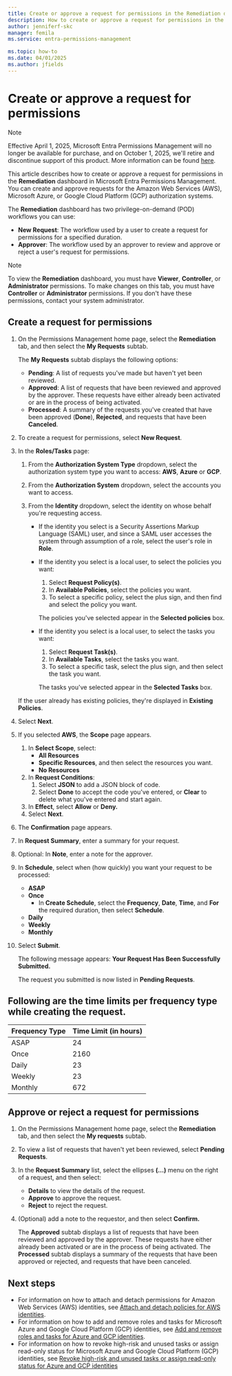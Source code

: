 ```yaml
---
title: Create or approve a request for permissions in the Remediation dashboard
description: How to create or approve a request for permissions in the Remediation dashboard.
author: jenniferf-skc
manager: femila
ms.service: entra-permissions-management

ms.topic: how-to
ms.date: 04/01/2025
ms.author: jfields
---
```


# Create or approve a request for permissions

> [!NOTE]
> Effective April 1, 2025, Microsoft Entra Permissions Management will no longer be available for purchase, and on October 1, 2025, we'll retire and discontinue support of this product. More information can be found [here](https://aka.ms/MEPMretire).

This article describes how to create or approve a request for permissions in the **Remediation** dashboard in Microsoft Entra Permissions Management. You can create and approve requests for the Amazon Web Services (AWS), Microsoft Azure, or Google Cloud Platform (GCP) authorization systems.

The **Remediation** dashboard has two privilege-on-demand (POD) workflows you can use:
- **New Request**: The workflow used by a user to create a request for permissions for a specified duration.
- **Approver**: The workflow used by an approver to review and approve or reject a user's request for permissions.


> [!NOTE]
> To view the **Remediation** dashboard, you must have **Viewer**, **Controller**, or **Administrator** permissions. To make changes on this tab, you must have **Controller** or **Administrator** permissions. If you don't have these permissions, contact your system administrator.

## Create a request for permissions

1. On the Permissions Management home page, select the **Remediation** tab, and then select the **My Requests** subtab.

    The **My Requests** subtab displays the following options:
    - **Pending**: A list of requests you've made but haven't yet been reviewed.
    - **Approved**: A list of requests that have been reviewed and approved by the approver. These requests have either already been activated or are in the process of being activated.
    - **Processed**: A summary of the requests you've created that have been approved (**Done**), **Rejected**, and requests that have been **Canceled**.

1. To create a request for permissions, select **New Request**.
1. In the **Roles/Tasks** page:
    1. From the **Authorization System Type** dropdown, select the authorization system type you want to access: **AWS**, **Azure** or **GCP**.
    1. From the **Authorization System** dropdown, select the accounts you want to access.
    1. From the **Identity** dropdown, select the identity on whose behalf you're requesting access.

        - If the identity you select is a Security Assertions Markup Language (SAML) user, and since a SAML user accesses the system through assumption of a role, select the user's role in **Role**.

        - If the identity you select is a local user, to select the policies you want:
            1. Select **Request Policy(s)**.
            1. In **Available Policies**, select the policies you want.
            1. To select a specific policy, select the plus sign, and then find and select the policy you want.

            The policies you've selected appear in the **Selected policies** box.

        - If the identity you select is a local user, to select the tasks you want:
            1. Select **Request Task(s)**.
            1. In **Available Tasks**, select the tasks you want.
            1. To select a specific task, select the plus sign, and then select the task you want.

            The tasks you've selected appear in the **Selected Tasks** box.

    If the user already has existing policies, they're displayed in **Existing Policies**.
1. Select **Next**.

1. If you selected **AWS**, the **Scope** page appears.

    1. In **Select Scope**, select:
        - **All Resources**
        - **Specific Resources**, and then select the resources you want.
        - **No Resources**
    1. In **Request Conditions**:
        1. Select **JSON** to add a JSON block of code.
        1. Select **Done** to accept the code you've entered, or **Clear** to delete what you've entered and start again.
    1. In **Effect**, select **Allow** or **Deny.**
    1. Select **Next**.

1. The **Confirmation** page appears.
1. In **Request Summary**, enter a summary for your request.
1. Optional: In **Note**, enter a note for the approver.
1. In **Schedule**, select when (how quickly) you want your request to be processed:
    - **ASAP**
    - **Once**
        - In **Create Schedule**, select the **Frequency**, **Date**, **Time**, and **For** the required duration, then select **Schedule**.
    - **Daily**
    - **Weekly**
    - **Monthly**
1. Select **Submit**.

    The following message appears: **Your Request Has Been Successfully Submitted.**

    The request you submitted is now listed in **Pending Requests**.


## Following are the time limits per frequency type while creating the request.
| Frequency Type                | Time Limit (in hours)                |
|----------------------------|-----------------------------------|
|ASAP                        |    24                  |
|Once                        |    2160                |
|Daily                        |    23                  |
|Weekly                        |    23                |
|Monthly                    |    672                    |

## Approve or reject a request for permissions

1. On the Permissions Management home page, select the **Remediation** tab, and then select the **My requests** subtab.
1. To view a list of requests that haven't yet been reviewed, select **Pending Requests**.
1. In the **Request Summary** list, select the ellipses **(…)** menu on the right of a request, and then select:

    - **Details** to view the details of the request.
    - **Approve** to approve the request.
    - **Reject** to reject the request.

1. (Optional) add a note to the requestor, and then select **Confirm.**

    The **Approved** subtab displays a list of requests that have been reviewed and approved by the approver. These requests have either already been activated or are in the process of being activated.
    The **Processed** subtab displays a summary of the requests that have been approved or rejected, and requests that have been canceled.


## Next steps

- For information on how to attach and detach permissions for Amazon Web Services (AWS) identities, see [Attach and detach policies for AWS identities](how-to-attach-detach-permissions.md).
- For information on how to add and remove roles and tasks for Microsoft Azure and Google Cloud Platform (GCP) identities, see [Add and remove roles and tasks for Azure and GCP identities](how-to-attach-detach-permissions.md).
- For information on how to revoke high-risk and unused tasks or assign read-only status for Microsoft Azure and Google Cloud Platform (GCP) identities, see [Revoke high-risk and unused tasks or assign read-only status for Azure and GCP identities](how-to-revoke-task-readonly-status.md)
